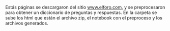 Estás páginas se descargaron del sitio www.elforo.com, y se preprocesaron para obtener un diccionario de preguntas y respuestas.  En la carpeta se sube  los html que están el archivo zip, el notebook con el preproceso y los archivos generados.
